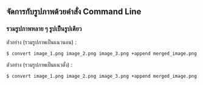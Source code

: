 ## จัดการกับรูปภาพด้วยคำสั่ง Command Line

### รวมรูปภาพหลาย ๆ รูปเป็นรูปเดียว

ตัวอย่าง (รวมรูปภาพเป็นแนวนอน) :
``` console
$ convert image_1.png image_2.png image_3.png +append merged_image.png
```

ตัวอย่าง (รวมรูปภาพเป็นแนวตั้ง) :
``` console
$ convert image_1.png image_2.png image_3.png +append merged_image.png
```